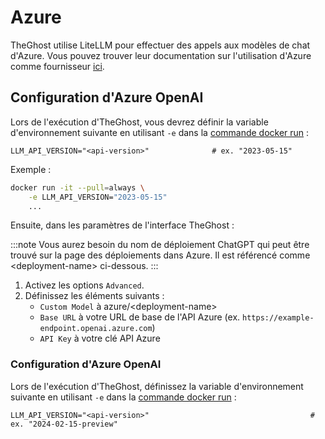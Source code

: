# Azure

TheGhost utilise LiteLLM pour effectuer des appels aux modèles de chat d'Azure. Vous pouvez trouver leur documentation sur l'utilisation d'Azure comme fournisseur [ici](https://docs.litellm.ai/docs/providers/azure).

## Configuration d'Azure OpenAI

Lors de l'exécution d'TheGhost, vous devrez définir la variable d'environnement suivante en utilisant `-e` dans la
[commande docker run](../installation#running-openhands) :

```
LLM_API_VERSION="<api-version>"              # ex. "2023-05-15"
```

Exemple :
```bash
docker run -it --pull=always \
    -e LLM_API_VERSION="2023-05-15"
    ...
```

Ensuite, dans les paramètres de l'interface TheGhost :

:::note
Vous aurez besoin du nom de déploiement ChatGPT qui peut être trouvé sur la page des déploiements dans Azure. Il est référencé comme
&lt;deployment-name&gt; ci-dessous.
:::

1. Activez les options `Advanced`.
2. Définissez les éléments suivants :
   - `Custom Model` à azure/&lt;deployment-name&gt;
   - `Base URL` à votre URL de base de l'API Azure (ex. `https://example-endpoint.openai.azure.com`)
   - `API Key` à votre clé API Azure

### Configuration d'Azure OpenAI

Lors de l'exécution d'TheGhost, définissez la variable d'environnement suivante en utilisant `-e` dans la
[commande docker run](../installation#running-openhands) :

```
LLM_API_VERSION="<api-version>"                                    # ex. "2024-02-15-preview"
```
